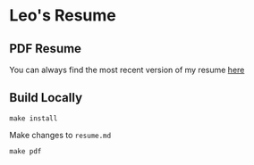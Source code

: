 # Leo's Resume
## PDF Resume
You can always find the most recent version of my resume [here](https://github.com/leozqin/resume/releases/latest/download/resume.pdf)

## Build Locally
```
make install
```

Make changes to `resume.md`

```
make pdf
```